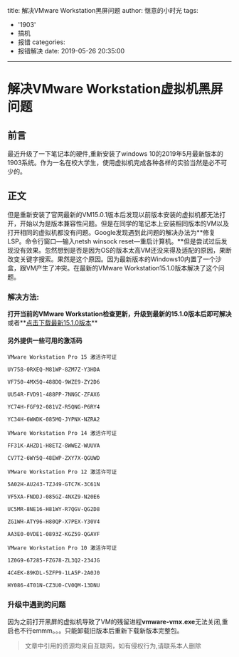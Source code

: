 title: 解决VMware Workstation黑屏问题
author: 惬意的小时光
tags:
  - '1903'
  - 搞机
  - 报错
categories:
  - 报错解决
date: 2019-05-26 20:35:00
---
# 解决VMware Workstation虚拟机黑屏问题

## 前言

最近升级了一下笔记本的硬件,重新安装了windows 10的2019年5月最新版本的 1903系统。作为一名在校大学生，使用虚拟机完成各种各样的实验当然是必不可少的。
## 正文

但是重新安装了官网最新的VM15.0.1版本后发现以前版本安装的虚拟机都无法打开，开始以为是版本兼容性问题。但是在同学的笔记本上安装相同版本的VM以及打开相同的虚拟机都没有问题。Google发现遇到此问题的解决办法为**修复LSP。命令行窗口—输入netsh winsock reset—重启计算机。**但是尝试过后发现没有效果。忽然想到是否是因为OS的版本太高VM还没来得及适配的原因，果断改变关键字搜索。果然是这个原因。因为最新版本的Windows10内置了一个沙盒，跟VM产生了冲突。在最新的VMware Workstation15.1.0版本解决了这个问题。
### 解决方法:

**打开当前的VMware Workstation检查更新，升级到最新的15.1.0版本后即可解决**或者**[点击下载最新15.1.0版本](https://download3.vmware.com/software/wkst/file/VMware-workstation-full-15.1.0-13591040.exe
)**
#### 另外提供一些可用的激活码
```
VMware Workstation Pro 15 激活许可证

UY758-0RXEQ-M81WP-8ZM7Z-Y3HDA

VF750-4MX5Q-488DQ-9WZE9-ZY2D6

UU54R-FVD91-488PP-7NNGC-ZFAX6

YC74H-FGF92-081VZ-R5QNG-P6RY4

YC34H-6WWDK-085MQ-JYPNX-NZRA2

VMware Workstation Pro 14 激活许可证

FF31K-AHZD1-H8ETZ-8WWEZ-WUUVA

CV7T2-6WY5Q-48EWP-ZXY7X-QGUWD

VMware Workstation Pro 12 激活许可证

5A02H-AU243-TZJ49-GTC7K-3C61N

VF5XA-FNDDJ-085GZ-4NXZ9-N20E6

UC5MR-8NE16-H81WY-R7QGV-QG2D8

ZG1WH-ATY96-H80QP-X7PEX-Y30V4

AA3E0-0VDE1-0893Z-KGZ59-QGAVF

VMware Workstation Pro 10 激活许可证

1Z0G9-67285-FZG78-ZL3Q2-234JG

4C4EK-89KDL-5ZFP9-1LA5P-2A0J0

HY086-4T01N-CZ3U0-CV0QM-13DNU
```
### 升级中遇到的问题

因为之前打开黑屏的虚拟机导致了VM的残留进程**vmware-vmx.exe**无法关闭,重启也不行emmm。。。只能卸载旧版本后重新下载新版本完整包。

>文章中引用的资源均来自互联网，如有侵权行为,请联系本人删除